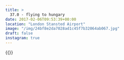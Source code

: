 ```yaml
---
title: >
  37.0 - flying to hungary
date: 2017-02-06T09:53:39+00:00
location: "London Stansted Airport"
image: "/img/24bf8e2da7028ad1c45f7b32064ab067.jpg"
draft: false
instagram: true
---
```


{{<photo src="/img/24bf8e2da7028ad1c45f7b32064ab067.jpg">}}
